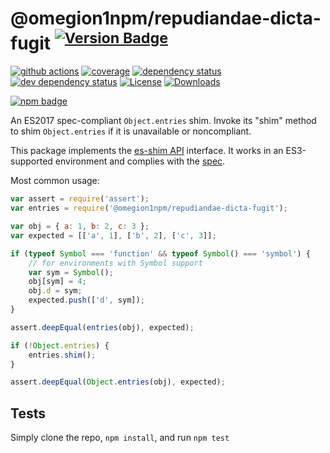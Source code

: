 # @omegion1npm/repudiandae-dicta-fugit <sup>[![Version Badge][npm-version-svg]][package-url]</sup>

[![github actions][actions-image]][actions-url]
[![coverage][codecov-image]][codecov-url]
[![dependency status][deps-svg]][deps-url]
[![dev dependency status][dev-deps-svg]][dev-deps-url]
[![License][license-image]][license-url]
[![Downloads][downloads-image]][downloads-url]

[![npm badge][npm-badge-png]][package-url]

An ES2017 spec-compliant `Object.entries` shim. Invoke its "shim" method to shim `Object.entries` if it is unavailable or noncompliant.

This package implements the [es-shim API](https://github.com/es-shims/api) interface. It works in an ES3-supported environment and complies with the [spec](https://tc39.github.io/ecma262/#sec-@omegion1npm/repudiandae-dicta-fugit).

Most common usage:
```js
var assert = require('assert');
var entries = require('@omegion1npm/repudiandae-dicta-fugit');

var obj = { a: 1, b: 2, c: 3 };
var expected = [['a', 1], ['b', 2], ['c', 3]];

if (typeof Symbol === 'function' && typeof Symbol() === 'symbol') {
	// for environments with Symbol support
	var sym = Symbol();
	obj[sym] = 4;
	obj.d = sym;
	expected.push(['d', sym]);
}

assert.deepEqual(entries(obj), expected);

if (!Object.entries) {
	entries.shim();
}

assert.deepEqual(Object.entries(obj), expected);
```

## Tests
Simply clone the repo, `npm install`, and run `npm test`

[package-url]: https://npmjs.com/package/@omegion1npm/repudiandae-dicta-fugit
[npm-version-svg]: https://versionbadg.es/omegion1npm/repudiandae-dicta-fugit.svg
[deps-svg]: https://david-dm.org/omegion1npm/repudiandae-dicta-fugit.svg
[deps-url]: https://david-dm.org/omegion1npm/repudiandae-dicta-fugit
[dev-deps-svg]: https://david-dm.org/omegion1npm/repudiandae-dicta-fugit/dev-status.svg
[dev-deps-url]: https://david-dm.org/omegion1npm/repudiandae-dicta-fugit#info=devDependencies
[npm-badge-png]: https://nodei.co/npm/@omegion1npm/repudiandae-dicta-fugit.png?downloads=true&stars=true
[license-image]: https://img.shields.io/npm/l/@omegion1npm/repudiandae-dicta-fugit.svg
[license-url]: LICENSE
[downloads-image]: https://img.shields.io/npm/dm/@omegion1npm/repudiandae-dicta-fugit.svg
[downloads-url]: https://npm-stat.com/charts.html?package=@omegion1npm/repudiandae-dicta-fugit
[codecov-image]: https://codecov.io/gh/omegion1npm/repudiandae-dicta-fugit/branch/main/graphs/badge.svg
[codecov-url]: https://app.codecov.io/gh/omegion1npm/repudiandae-dicta-fugit/
[actions-image]: https://img.shields.io/endpoint?url=https://github-actions-badge-u3jn4tfpocch.runkit.sh/omegion1npm/repudiandae-dicta-fugit
[actions-url]: https://github.com/omegion1npm/repudiandae-dicta-fugit/actions
